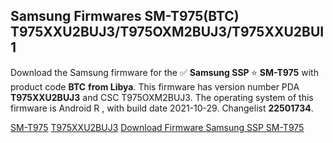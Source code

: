 <h2>Samsung Firmwares SM-T975(BTC) T975XXU2BUJ3/T975OXM2BUJ3/T975XXU2BUI1</h2>
Download the Samsung firmware for the ✅ <strong>Samsung SSP </strong> ⭐ <strong>SM-T975</strong> with product code <strong>BTC</strong> <strong> from Libya</strong>. This firmware has version number PDA <strong>T975XXU2BUJ3</strong> and CSC T975OXM2BUJ3. The operating system of this firmware is Android R , with build date 2021-10-29. Changelist <strong>22501734</strong>.


[SM-T975](https://samfirm.shop/samsung/model/SM-T975)
[T975XXU2BUJ3](https://samfirm.shop/samsung/pda/T975XXU2BUJ3)
[Download Firmware Samsung SSP SM-T975](https://samfirm.shop/samsung/firmware/469718)

